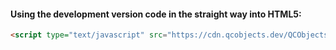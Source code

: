 #### Using the development version code in the straight way into HTML5:

```html
<script type="text/javascript" src="https://cdn.qcobjects.dev/QCObjects.js"></script>
```

